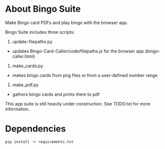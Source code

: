 # About Bingo Suite

Make Bingo card PDFs and play bingo with the browser app.

Bingo Suite includes three scripts:
1. update-filepaths.py
  * updates Bingo-Card-Caller/code/filepaths.js for the browser app (bingo-caller.html)
1. make_cards.py
  * makes bingo cards from png files or from a user-defined number range
1. make_pdf.py
  * gathers bingo cards and prints them to pdf

This app suite is still heavily under construction. See TODO.txt for more information.

# Dependencies

`pip install -r requirements.txt`